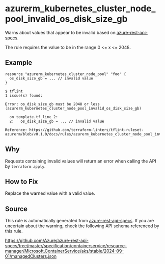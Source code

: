<!--- This file generated by `tools/apispec-rule-gen/main.go`. DO NOT EDIT --->

# azurerm_kubernetes_cluster_node_pool_invalid_os_disk_size_gb

Warns about values that appear to be invalid based on [azure-rest-api-specs](https://github.com/Azure/azure-rest-api-specs).

The rule requires the value to be in the range 0 <= x <= 2048.

## Example

```hcl
resource "azurerm_kubernetes_cluster_node_pool" "foo" {
  os_disk_size_gb = ... // invalid value
}
```

```
$ tflint
1 issue(s) found:

Error: os_disk_size_gb must be 2048 or less (azurerm_kubernetes_cluster_node_pool_invalid_os_disk_size_gb)

  on template.tf line 2:
  2:   os_disk_size_gb = ... // invalid value

Reference: https://github.com/terraform-linters/tflint-ruleset-azurerm/blob/v0.1.0/docs/rules/azurerm_kubernetes_cluster_node_pool_invalid_os_disk_size_gb.md

```

## Why

Requests containing invalid values will return an error when calling the API by `terraform apply`.

## How to Fix

Replace the warned value with a valid value.

## Source

This rule is automatically generated from [azure-rest-api-specs](https://github.com/Azure/azure-rest-api-specs). If you are uncertain about the warning, check the following API schema referenced by this rule.

https://github.com/Azure/azure-rest-api-specs/tree/master/specification/containerservice/resource-manager/Microsoft.ContainerService/aks/stable/2024-09-01/managedClusters.json
